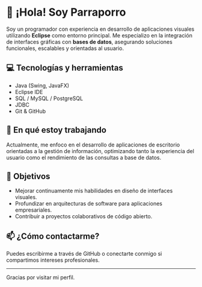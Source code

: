 # 👋 ¡Hola! Soy Parraporro

Soy un programador con experiencia en desarrollo de aplicaciones visuales utilizando **Eclipse** como entorno principal. Me especializo en la integración de interfaces gráficas con **bases de datos**, asegurando soluciones funcionales, escalables y orientadas al usuario.

## 💻 Tecnologías y herramientas

- Java (Swing, JavaFX)
- Eclipse IDE
- SQL / MySQL / PostgreSQL
- JDBC
- Git & GitHub

## 🚀 En qué estoy trabajando

Actualmente, me enfoco en el desarrollo de aplicaciones de escritorio orientadas a la gestión de información, optimizando tanto la experiencia del usuario como el rendimiento de las consultas a base de datos.

## 📌 Objetivos

- Mejorar continuamente mis habilidades en diseño de interfaces visuales.
- Profundizar en arquitecturas de software para aplicaciones empresariales.
- Contribuir a proyectos colaborativos de código abierto.

## 📫 ¿Cómo contactarme?

Puedes escribirme a través de GitHub o conectarte conmigo si compartimos intereses profesionales.

---

Gracias por visitar mi perfil.
